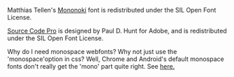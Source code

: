 Matthias Tellen's
[Mononoki](http://madmalik.github.io/mononoki/)
font is redistributed under the SIL Open Font License.


[Source Code Pro](https://github.com/adobe-fonts/source-code-pro)
is designed by Paul D. Hunt for Adobe, and
is redistributed under the SIL Open Font License.


Why do I need monospace webfonts?
Why not just use the 'monospace'option in css?
Well, Chrome and Android's default monospace fonts
don't really get the 'mono' part quite right. See [here.](https://github.com/googlefonts/noto-fonts/issues/617)


